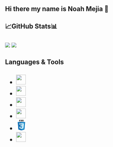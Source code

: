 <h2>Hi there my name is Noah Mejia 👋<h2>
  
<h2>📈GitHub Stats📊<h2>
<img src="https://github-readme-stats.vercel.app/api?username=noah0217&&show_icons=true&title_color=5d6475&icon_color=3a3b3c&text_color=858b97&bg_color=151515">
<img src="https://github-readme-stats.vercel.app/api/top-langs/?username=noah0217&langs_count=8)](https://github.com/noah0217/github-readme-stats">

<h2>Languages & Tools<h2>
  
- <img height="32" width="32" src="https://user-images.githubusercontent.com/674621/71187801-14e60a80-2280-11ea-94c9-e56576f76baf.png" />
  
- <img height="32" width="32" src="https://bashlogo.com/img/symbol/png/monochrome_light.png" />
  
- <img height="32" width="32" src="https://upload.wikimedia.org/wikipedia/commons/6/6a/JavaScript-logo.png" />
  
- <img height="32" width="32" src="https://www.w3.org/html/logo/downloads/HTML5_Badge_512.png" />
  
- <img height="35" width="35" src="https://raw.githubusercontent.com/devicons/devicon/master/icons/css3/css3-original-wordmark.svg" />
  
- <img height="32" width="32" src="https://avatars.githubusercontent.com/u/38230325?v=4" />
